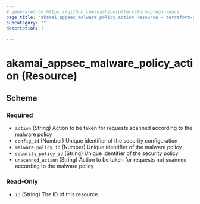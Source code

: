 ```yaml
---
# generated by https://github.com/hashicorp/terraform-plugin-docs
page_title: "akamai_appsec_malware_policy_action Resource - terraform-provider-akamai"
subcategory: ""
description: |-
  
---
```


# akamai_appsec_malware_policy_action (Resource)





<!-- schema generated by tfplugindocs -->
## Schema

### Required

- `action` (String) Action to be taken for requests scanned according to the malware policy
- `config_id` (Number) Unique identifier of the security configuration
- `malware_policy_id` (Number) Unique identifier of the malware policy
- `security_policy_id` (String) Unique identifier of the security policy
- `unscanned_action` (String) Action to be taken for requests not scanned according to the malware policy

### Read-Only

- `id` (String) The ID of this resource.
